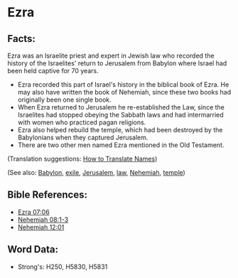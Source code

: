 # Ezra #

## Facts: ##

Ezra was an Israelite priest and expert in Jewish law who recorded the history of the Israelites' return to Jerusalem from Babylon where Israel had been held captive for 70 years.

* Ezra recorded this part of Israel's history in the biblical book of Ezra. He may also have written the book of Nehemiah, since these two books had originally been one single book.
* When Ezra returned to Jerusalem he re-established the Law, since the Israelites had stopped obeying the Sabbath laws and had intermarried with women who practiced pagan religions.
* Ezra also helped rebuild the temple, which had been destroyed by the Babylonians when they captured Jerusalem.
* There are two other men named Ezra mentioned in the Old Testament.

(Translation suggestions: [How to Translate Names](rc://en/ta/man/translate/translate-names))

(See also: [Babylon](../names/babylon.md), [exile](../other/exile.md), [Jerusalem](../names/jerusalem.md), [law](../kt/lawofmoses.md), [Nehemiah](../names/nehemiah.md), [temple](../kt/temple.md))

## Bible References: ##

* [Ezra 07:06](rc://en/tn/help/ezr/07/06)
* [Nehemiah 08:1-3](rc://en/tn/help/neh/08/01)
* [Nehemiah 12:01](rc://en/tn/help/neh/12/01)

## Word Data: ##

* Strong's: H250, H5830, H5831
